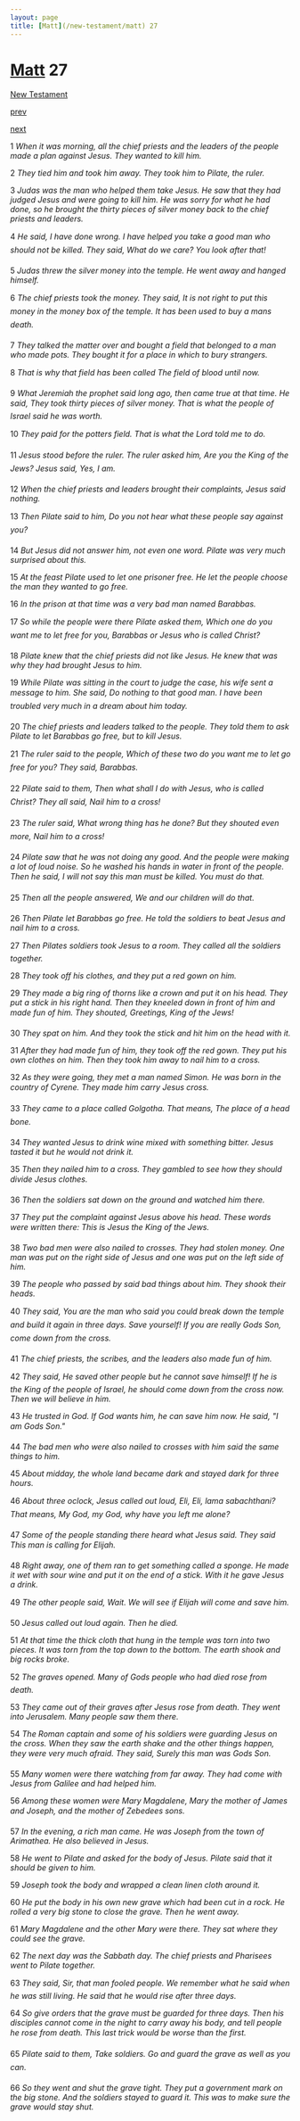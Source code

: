 ```yaml
---
layout: page
title: [Matt](/new-testament/matt) 27
---
```


# [Matt](/new-testament/matt) 27

[New Testament](/new-testament)


[prev](/new-testament/matt/matt-26.html)


[next](/new-testament/matt/matt-28.html)

1 _When it was morning, all the chief priests and the leaders of the people made a plan against Jesus. They wanted to kill him._

2 _They tied him and took him away. They took him to Pilate, the ruler._

3 _Judas was the man who helped them take Jesus. He saw that they had judged Jesus and were going to kill him. He was sorry for what he had done, so he brought the thirty pieces of silver money back to the chief priests and leaders._

4 _He said, I have done wrong. I have helped you take a good man who should not be killed. They said, What do we care? You look after that!_

5 _Judas threw the silver money into the temple. He went away and hanged himself._

6 _The chief priests took the money. They said, It is not right to put this money in the money box of the temple. It has been used to buy a mans death._

7 _They talked the matter over and bought a field that belonged to a man who made pots.  They bought it for a place in which to bury strangers._

8 _That is why that field has been called The field of blood until now._

9 _What Jeremiah the prophet said long ago, then came true at that time. He said, They took thirty pieces of silver money. That is what the people of Israel said he was worth._

10 _They paid for the potters field. That is what the Lord told me to do._

11 _Jesus stood before the ruler. The ruler asked him, Are you the King of the Jews? Jesus said, Yes, I am._

12 _When the chief priests and leaders brought their complaints, Jesus said nothing._

13 _Then Pilate said to him, Do you not hear what these people say against you?_

14 _But Jesus did not answer him, not even one word. Pilate was very much surprised about this._

15 _At the feast Pilate used to let one prisoner free. He let the people choose the man they wanted to go free._

16 _In the prison at that time was a very bad man named Barabbas._

17 _So while the people were there Pilate asked them, Which one do you want me to let free for you, Barabbas or Jesus who is called Christ?_

18 _Pilate knew that the chief priests did not like Jesus. He knew that was why they had brought Jesus to him._

19 _While Pilate was sitting in the court to judge the case, his wife sent a message to him. She said, Do nothing to that good man. I have been troubled very much in a dream about him today._

20 _The chief priests and leaders talked to the people. They told them to ask Pilate to let Barabbas go free, but to kill Jesus._

21 _The ruler said to the people, Which of these two do you want me to let go free for you?  They said, Barabbas._

22 _Pilate said to them, Then what shall I do with Jesus, who is called Christ? They all said,  Nail him to a cross!_

23 _The ruler said, What wrong thing has he done? But they shouted even more, Nail him to a cross!_

24 _Pilate saw that he was not doing any good. And the people were making a lot of loud noise. So he washed his hands in water in front of the people. Then he said, I will not say this man must be killed. You must do that._

25 _Then all the people answered, We and our children will do that._

26 _Then Pilate let Barabbas go free. He told the soldiers to beat Jesus and nail him to a cross._

27 _Then Pilates soldiers took Jesus to a room. They called all the soldiers together._

28 _They took off his clothes, and they put a red gown on him._

29 _They made a big ring of thorns like a crown and put it on his head. They put a stick in his right hand. Then they kneeled down in front of him and made fun of him. They shouted,  Greetings, King of the Jews!_

30 _They spat on him. And they took the stick and hit him on the head with it._

31 _After they had made fun of him, they took off the red gown. They put his own clothes on him. Then they took him away to nail him to a cross._

32 _As they were going, they met a man named Simon. He was born in the country of Cyrene. They made him carry Jesus cross._

33 _They came to a place called Golgotha. That means, The place of a head bone._

34 _They wanted Jesus to drink wine mixed with something bitter. Jesus tasted it but he would not drink it._

35 _Then they nailed him to a cross. They gambled to see how they should divide Jesus  clothes._

36 _Then the soldiers sat down on the ground and watched him there._

37 _They put the complaint against Jesus above his head. These words were written there:  This is Jesus the King of the Jews._

38 _Two bad men were also nailed to crosses. They had stolen money. One man was put on the right side of Jesus and one was put on the left side of him._

39 _The people who passed by said bad things about him. They shook their heads._

40 _They said, You are the man who said you could break down the temple and build it again in three days. Save yourself! If you are really Gods Son, come down from the cross._

41 _The chief priests, the scribes, and the leaders also made fun of him._

42 _They said, He saved other people but he cannot save himself! If he is the King of the people of Israel, he should come down from the cross now. Then we will believe in him._

43 _He trusted in God. If God wants him, he can save him now. He said, "I am Gods Son." _

44 _The bad men who were also nailed to crosses with him said the same things to him._

45 _About midday, the whole land became dark and stayed dark for three hours._

46 _About three oclock, Jesus called out loud, Eli, Eli, lama sabachthani? That means, My God, my God, why have you left me alone?_

47 _Some of the people standing there heard what Jesus said. They said This man is calling for Elijah._

48 _Right away, one of them ran to get something called a sponge. He made it wet with sour wine and put it on the end of a stick. With it he gave Jesus a drink._

49 _The other people said, Wait. We will see if Elijah will come and save him._

50 _Jesus called out loud again. Then he died._

51 _At that time the thick cloth that hung in the temple was torn into two pieces. It was torn from the top down to the bottom. The earth shook and big rocks broke._

52 _The graves opened. Many of Gods people who had died rose from death._

53 _They came out of their graves after Jesus rose from death. They went into Jerusalem.  Many people saw them there._

54 _The Roman captain and some of his soldiers were guarding Jesus on the cross. When they saw the earth shake and the other things happen, they were very much afraid. They said, Surely this man was Gods Son._

55 _Many women were there watching from far away. They had come with Jesus from Galilee and had helped him._

56 _Among these women were Mary Magdalene, Mary the mother of James and Joseph, and the mother of Zebedees sons._

57 _In the evening, a rich man came. He was Joseph from the town of Arimathea. He also believed in Jesus._

58 _He went to Pilate and asked for the body of Jesus. Pilate said that it should be given to him._

59 _Joseph took the body and wrapped a clean linen cloth around it._

60 _He put the body in his own new grave which had been cut in a rock. He rolled a very big stone to close the grave. Then he went away._

61 _Mary Magdalene and the other Mary were there. They sat where they could see the grave._

62 _The next day was the Sabbath day. The chief priests and Pharisees went to Pilate together._

63 _They said, Sir, that man fooled people. We remember what he said when he was still living. He said that he would rise after three days._

64 _So give orders that the grave must be guarded for three days. Then his disciples cannot come in the night to carry away his body, and tell people he rose from death. This last trick would be worse than the first._

65 _Pilate said to them, Take soldiers. Go and guard the grave as well as you can._

66 _So they went and shut the grave tight. They put a government mark on the big stone. And the soldiers stayed to guard it. This was to make sure the grave would stay shut._

